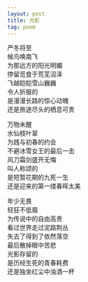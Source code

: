```yaml
---
layout: post
title: 光影
tag: poem
---
```


严冬将至<br />
候鸟唤南飞<br />
为那远方的阳光明媚<br />
停留觅食于荒芜沼泽<br />
飞越皑皑雪山巍巍<br />
令人折服的<br />
是漫漫长路的惊心动魄<br />
还是旅途尽头的栖息可贵

万物未醒<br />
水仙枝叶翠<br />
为践与初春的约会<br />
不避冰雪女王的最后一击<br />
风刀霜剑盛开无悔<br />
叫人称颂的<br />
是短暂花期的九死一生<br />
还是迎来的第一缕春晖太美

年少无畏<br />
轻狂不低眉<br />
为传说中的自由高贵<br />
看过世界走过泥路荆丛<br />
失去了得到了依然落空 <br />
最后散掉眼中苦悲<br />
光影存留的<br />
是历经生死的青春耗费<br />
还是独坐红尘中浊酒一杯
